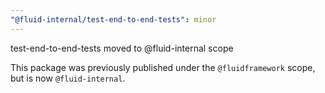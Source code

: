 ```yaml
---
"@fluid-internal/test-end-to-end-tests": minor
---
```


test-end-to-end-tests moved to @fluid-internal scope

This package was previously published under the `@fluidframework` scope, but is now `@fluid-internal`.
